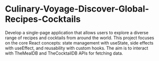 # Culinary-Voyage-Discover-Global-Recipes-Cocktails
Develop a single-page application that allows users to explore a diverse range of
recipes and cocktails from around the world. This project focuses on the core React
concepts: state management with useState, side effects with useEffect, and
reusability with custom hooks. The aim is to interact with TheMealDB and
TheCocktailDB APIs for fetching data.

